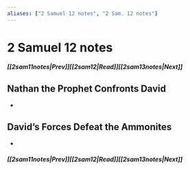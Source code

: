 ```yaml
---
aliases: ["2 Samuel 12 notes", "2 Sam. 12 notes"]
---
```

# 2 Samuel 12 notes
##### <span class=arrow-left></span>[[2sam11notes|Prev]]<span class=navigation-separator></span>[[2sam12|Read]]<span class=navigation-separator></span>[[2sam13notes|Next]]<span class=arrow-right></span>
## Nathan the Prophet Confronts David
- 
## David’s Forces Defeat the Ammonites
- 
##### <span class=arrow-left></span>[[2sam11notes|Prev]]<span class=navigation-separator></span>[[2sam12|Read]]<span class=navigation-separator></span>[[2sam13notes|Next]]<span class=arrow-right></span>